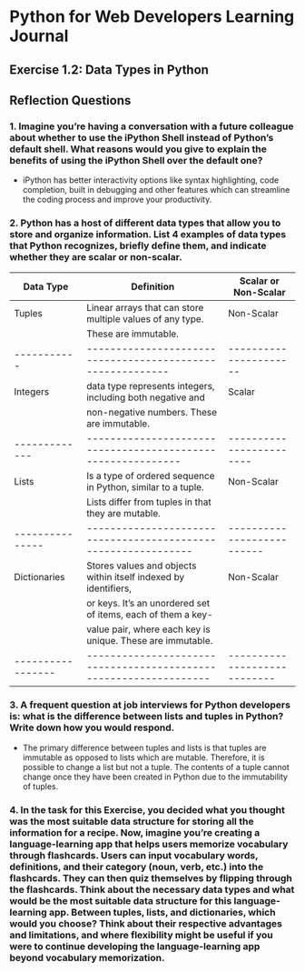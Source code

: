 # Python for Web Developers Learning Journal

## Exercise 1.2: Data Types in Python

## Reflection Questions

### 1. Imagine you’re having a conversation with a future colleague about whether to use the iPython Shell instead of Python’s default shell. What reasons would you give to explain the benefits of using the iPython Shell over the default one?

- iPython has better interactivity options like syntax highlighting, code completion, built in debugging and other features which can streamline the coding process and improve your productivity.

### 2. Python has a host of different data types that allow you to store and organize information. List 4 examples of data types that Python recognizes, briefly define them, and indicate whether they are scalar or non-scalar.

| Data Type         | Definition                                                        | Scalar or Non-Scalar         |
| ----------------- | ----------------------------------------------------------------- | ---------------------------- |
| Tuples            | Linear arrays that can store multiple values of any type.         | Non-Scalar                   |
|                   | These are immutable.                                              |                              |
| -----------       | ----------------------------------------------------------        | ----------------------       |
| Integers          | data type represents integers, including both negative and        | Scalar                       |
|                   | non-negative numbers. These are immutable.                        |                              |
| -------------     | ------------------------------------------------------------      | ------------------------     |
| Lists             | Is a type of ordered sequence in Python, similar to a tuple.      | Non-Scalar                   |
|                   | Lists differ from tuples in that they are mutable.                |                              |
| ---------------   | --------------------------------------------------------------    | --------------------------   |
| Dictionaries      | Stores values and objects within itself indexed by identifiers,   | Non-Scalar                   |
|                   | or keys. It’s an unordered set of items, each of them a key-      |                              |
|                   | value pair, where each key is unique. These are immutable.        |                              |
| ----------------- | ----------------------------------------------------------------- | ---------------------------- |

### 3. A frequent question at job interviews for Python developers is: what is the difference between lists and tuples in Python? Write down how you would respond.

- The primary difference between tuples and lists is that tuples are immutable as opposed to lists which are mutable. Therefore, it is possible to change a list but not a tuple. The contents of a tuple cannot change once they have been created in Python due to the immutability of tuples.

### 4. In the task for this Exercise, you decided what you thought was the most suitable data structure for storing all the information for a recipe. Now, imagine you’re creating a language-learning app that helps users memorize vocabulary through flashcards. Users can input vocabulary words, definitions, and their category (noun, verb, etc.) into the flashcards. They can then quiz themselves by flipping through the flashcards. Think about the necessary data types and what would be the most suitable data structure for this language-learning app. Between tuples, lists, and dictionaries, which would you choose? Think about their respective advantages and limitations, and where flexibility might be useful if you were to continue developing the language-learning app beyond vocabulary memorization.
